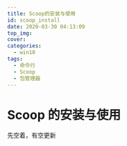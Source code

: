 ```yaml
---
title: Scoop的安装与使用
id: scoop_install
date: 2020-03-30 04:13:09
top_img:
cover:
categories:
  - win10
tags:
  - 命令行
  - Scoop
  - 包管理器
---
```


# Scoop 的安装与使用

先空着，有空更新
